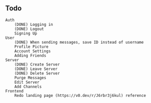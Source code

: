 ## Todo
    Auth
        (DONE) Logging in
        (DONE) Logout
        Signing Up
    User
        (DONE) When sending messages, save ID instead of username
        Profile Picture
        Account Settings
        Adding Friends
    Server
        (DONE) Create Server
        (DONE) Leave Server
        (DONE) Delete Server
        Purge Messages
        Edit Server
        Add Channels
    Frontend
        Redo landing page (https://v0.dev/r/J6rbr3j6kul) reference